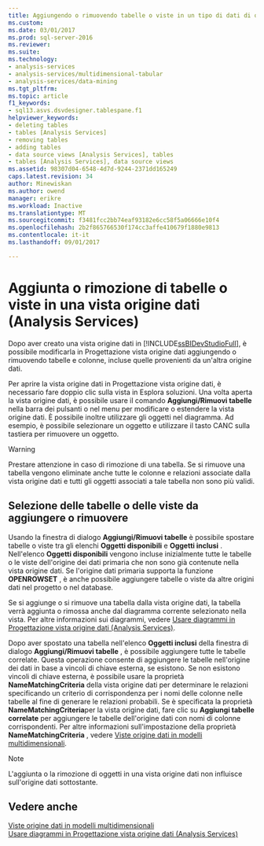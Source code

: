 ```yaml
---
title: Aggiungendo o rimuovendo tabelle o viste in un tipo di dati di origine vista (Analysis Services) | Documenti Microsoft
ms.custom: 
ms.date: 03/01/2017
ms.prod: sql-server-2016
ms.reviewer: 
ms.suite: 
ms.technology:
- analysis-services
- analysis-services/multidimensional-tabular
- analysis-services/data-mining
ms.tgt_pltfrm: 
ms.topic: article
f1_keywords:
- sql13.asvs.dsvdesigner.tablespane.f1
helpviewer_keywords:
- deleting tables
- tables [Analysis Services]
- removing tables
- adding tables
- data source views [Analysis Services], tables
- tables [Analysis Services], data source views
ms.assetid: 98307d04-6548-4d7d-9244-2371dd165249
caps.latest.revision: 34
author: Minewiskan
ms.author: owend
manager: erikre
ms.workload: Inactive
ms.translationtype: MT
ms.sourcegitcommit: f3481fcc2bb74eaf93182e6cc58f5a06666e10f4
ms.openlocfilehash: 2b2f865766530f174cc3affe410679f1880e9813
ms.contentlocale: it-it
ms.lasthandoff: 09/01/2017

---
```

# <a name="adding-or-removing-tables-or-views-in-a-data-source-view-analysis-services"></a>Aggiunta o rimozione di tabelle o viste in una vista origine dati (Analysis Services)
  Dopo aver creato una vista origine dati in [!INCLUDE[ssBIDevStudioFull](../../includes/ssbidevstudiofull-md.md)], è possibile modificarla in Progettazione vista origine dati aggiungendo o rimuovendo tabelle e colonne, incluse quelle provenienti da un'altra origine dati.  
  
 Per aprire la vista origine dati in Progettazione vista origine dati, è necessario fare doppio clic sulla vista in Esplora soluzioni. Una volta aperta la vista origine dati, è possibile usare il comando **Aggiungi/Rimuovi tabelle** nella barra dei pulsanti o nel menu per modificare o estendere la vista origine dati. È possibile inoltre utilizzare gli oggetti nel diagramma. Ad esempio, è possibile selezionare un oggetto e utilizzare il tasto CANC sulla tastiera per rimuovere un oggetto.  
  
> [!WARNING]  
>  Prestare attenzione in caso di rimozione di una tabella. Se si rimuove una tabella vengono eliminate anche tutte le colonne e relazioni associate dalla vista origine dati e tutti gli oggetti associati a tale tabella non sono più validi.  
  
## <a name="selecting-tables-or-views-to-add-or-remove"></a>Selezione delle tabelle o delle viste da aggiungere o rimuovere  
 Usando la finestra di dialogo **Aggiungi/Rimuovi tabelle** è possibile spostare tabelle o viste tra gli elenchi **Oggetti disponibili** e **Oggetti inclusi** . Nell'elenco **Oggetti disponibili** vengono incluse inizialmente tutte le tabelle o le viste dell'origine dei dati primaria che non sono già contenute nella vista origine dati. Se l'origine dati primaria supporta la funzione **OPENROWSET** , è anche possibile aggiungere tabelle o viste da altre origini dati nel progetto o nel database.  
  
 Se si aggiunge o si rimuove una tabella dalla vista origine dati, la tabella verrà aggiunta o rimossa anche dal diagramma corrente selezionato nella vista. Per altre informazioni sui diagrammi, vedere [Usare diagrammi in Progettazione vista origine dati &#40;Analysis Services&#41;](../../analysis-services/multidimensional-models/work-with-diagrams-in-data-source-view-designer-analysis-services.md).  
  
 Dopo aver spostato una tabella nell'elenco **Oggetti inclusi** della finestra di dialogo **Aggiungi/Rimuovi tabelle** , è possibile aggiungere tutte le tabelle correlate. Questa operazione consente di aggiungere le tabelle nell'origine dei dati in base a vincoli di chiave esterna, se esistono. Se non esistono vincoli di chiave esterna, è possibile usare la proprietà **NameMatchingCriteria** della vista origine dati per determinare le relazioni specificando un criterio di corrispondenza per i nomi delle colonne nelle tabelle al fine di generare le relazioni probabili. Se è specificata la proprietà **NameMatchingCriteria**per la vista origine dati, fare clic su **Aggiungi tabelle correlate** per aggiungere le tabelle dell'origine dati con nomi di colonne corrispondenti. Per altre informazioni sull'impostazione della proprietà **NameMatchingCriteria** , vedere [Viste origine dati in modelli multidimensionali](../../analysis-services/multidimensional-models/data-source-views-in-multidimensional-models.md).  
  
> [!NOTE]  
>  L'aggiunta o la rimozione di oggetti in una vista origine dati non influisce sull'origine dati sottostante.  
  
## <a name="see-also"></a>Vedere anche  
 [Viste origine dati in modelli multidimensionali](../../analysis-services/multidimensional-models/data-source-views-in-multidimensional-models.md)   
 [Usare diagrammi in Progettazione vista origine dati &#40;Analysis Services&#41;](../../analysis-services/multidimensional-models/work-with-diagrams-in-data-source-view-designer-analysis-services.md)  
  
  

